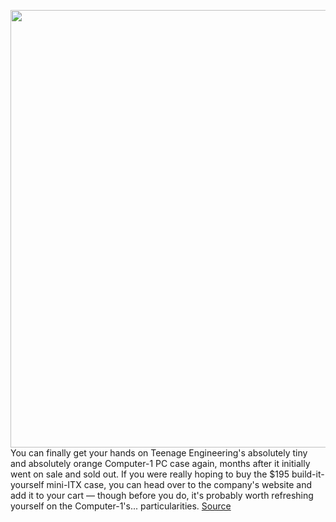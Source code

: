 <img src='https://cdn.vox-cdn.com/thumbor/M4-OmIn1ipJfMo4CNIlRhBGc3Xw=/0x0:4096x2730/1200x800/filters:focal(1721x1038:2375x1692)/cdn.vox-cdn.com/uploads/chorus_image/image/70687626/tec1line.0.jpg' width='700px' /><br/>
You can finally get your hands on Teenage Engineering's absolutely tiny and absolutely orange Computer-1 PC case again, months after it initially went on sale and sold out. If you were really hoping to buy the $195 build-it-yourself mini-ITX case, you can head over to the company's website and add it to your cart — though before you do, it's probably worth refreshing yourself on the Computer-1's... particularities.
<a href='https://www.theverge.com/2022/3/29/23002304/teenage-engineering-computer-1-pc-case-available'> Source <a/>